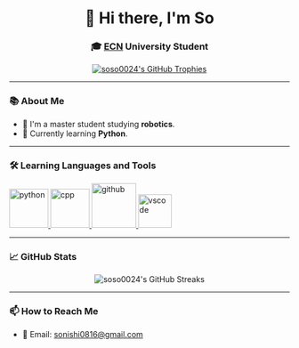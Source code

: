 <h1 align="center">👋 Hi there, I'm So</h1>
<h3 align="center">🎓 <a href="https://www.ec-nantes.fr/english-version">ECN</a> University Student </h3>

<p align="center">
  <a href="https://github.com/ryo-ma/github-profile-trophy">
    <img src="https://github-profile-trophy.vercel.app/?username=soso0024" alt="soso0024's GitHub Trophies" />
  </a>
</p>

---

### 📚 About Me 

- 🤖 I'm a master student studying **robotics**.
- 💪 Currently learning **Python**.
<!-- - 🌱 Interested in ???. -->

---

### 🛠 Learning Languages and Tools

<p align="left">
  <a href="https://www.python.org/" target="_blank" rel="noreferrer">
    <img src="https://user-images.githubusercontent.com/25181517/183423507-c056a6f9-1ba8-4312-a350-19bcbc5a8697.png" alt="python" width="70" height="70"/>
  </a>
  <a href="https://cplusplus.com/" target="_blank" rel="noreferrer">
    <img src="https://user-images.githubusercontent.com/25181517/192106073-90fffafe-3562-4ff9-a37e-c77a2da0ff58.png" alt="cpp" width="70" height="70"/>
  </a>
  <a href="https://github.com/" target="_blank" rel="noreferrer">
    <img src="https://user-images.githubusercontent.com/25181517/192108374-8da61ba1-99ec-41d7-80b8-fb2f7c0a4948.png" alt="github" width="80" height="80"/>
  </a>
  <!-- Add more icons here -->
  <a href="https://code.visualstudio.com/" target="_blank" rel="noreferrer">
    <img src="https://user-images.githubusercontent.com/25181517/192108891-d86b6220-e232-423a-bf5f-90903e6887c3.png" alt="vscode" width="60" height="60"/>
  </a>
</p>


---

### 📈 GitHub Stats

<!---<p align="left">
  <img src="https://github-readme-stats.vercel.app/api/top-langs?username=soso0024&show_icons=true&locale=en&layout=compact" alt="soso0024's GitHub Stats" />
</p>--->

<p align="center">
  <img src="https://github-readme-streak-stats.herokuapp.com/?user=soso0024&" alt="soso0024's GitHub Streaks"/>
</p>

---

### 📫 How to Reach Me

- 📧 Email: [sonishi0816@gmail.com](mailto:sonishi0816@gmail.com)
<!---
// - 💼 LinkedIn: [Your LinkedIn](https://www.linkedin.com/in/your-linkedin/)
// - 🌐 Portfolio: [Your Portfolio](https://your-portfolio.com)
--->


